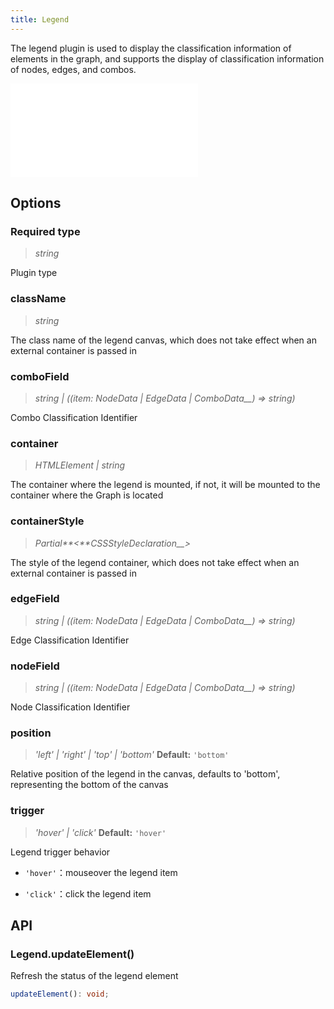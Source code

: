 ```yaml
---
title: Legend
---
```


The legend plugin is used to display the classification information of elements in the graph, and supports the display of classification information of nodes, edges, and combos.

<embed src="@/common/api/plugins/legend.md"></embed>

## Options

### <Badge type="success">Required</Badge> type

> _string_

Plugin type

### className

> _string_

The class name of the legend canvas, which does not take effect when an external container is passed in

### comboField

> _string \| ((item:_ _NodeData \| EdgeData \| ComboData\_\_) => string)_

Combo Classification Identifier

### container

> _HTMLElement_ _\| string_

The container where the legend is mounted, if not, it will be mounted to the container where the Graph is located

### containerStyle

> _Partial**&lt;**CSSStyleDeclaration\_\_>_

The style of the legend container, which does not take effect when an external container is passed in

### edgeField

> _string \| ((item:_ _NodeData \| EdgeData \| ComboData\_\_) => string)_

Edge Classification Identifier

### nodeField

> _string \| ((item:_ _NodeData \| EdgeData \| ComboData\_\_) => string)_

Node Classification Identifier

### position

> _'left' \| 'right' \| 'top' \| 'bottom'_ **Default:** `'bottom'`

Relative position of the legend in the canvas, defaults to 'bottom', representing the bottom of the canvas

### trigger

> _'hover' \| 'click'_ **Default:** `'hover'`

Legend trigger behavior

- `'hover'`：mouseover the legend item

- `'click'`：click the legend item

## API

### Legend.updateElement()

Refresh the status of the legend element

```typescript
updateElement(): void;
```
